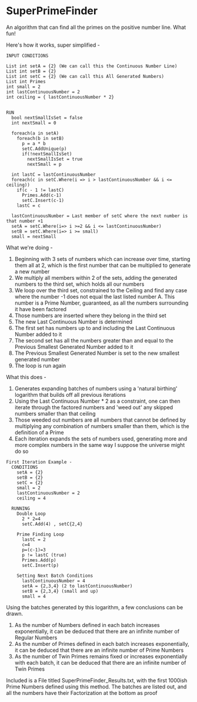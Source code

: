 # SuperPrimeFinder
An algorithm that can find all the primes on the positive number line. What fun!

Here's how it works, super simplified -

~~~~~~~~~~~~~~~~~~~~~~~~~~~~~~~~~~~~~~~~~~~~~~~~~~~~~~~~~~~~~~~~~~~~~~~~~~~~~~~~
INPUT CONDITIONS

List int setA = {2} (We can call this the Continuous Number Line)
List int setB = {2}
List int setC = {2} (We can call this All Generated Numbers)
List int Primes
int small = 2
int lastContinuousNumber = 2
int ceiling = { lastContinuousNumber * 2}
  

RUN
  bool nextSmallIsSet = false
  int nextSmall = 0
  
  foreach(a in setA)
    foreach(b in setB)
      p = a * b
      setC.AddUnique(p)
      if(!nextSmallIsSet)
        nextSmallIsSet = true
        nextSmall = p
  
  int lastC = lastContinuousNumber
  foreach(c in setC.Where(i => i > lastContinuousNumber && i <= ceiling))
    if(c - 1 != lastC)
      Primes.Add(c-1)
      setC.Insert(c-1)
    lastC = c
  
  lastContinuousNumber = Last member of setC where the next number is that number +1
  setA = setC.Where(i=> i >=2 && i <= lastContinuousNumber)
  setB = setC.Where(i=> i >= small)
  small = nextSmall
~~~~~~~~~~~~~~~~~~~~~~~~~~~~~~~~~~~~~~~~~~~~~~~~~~~~~~~~~~~~~~~~~~~~~~~~~~~~~~~~
  
What we're doing -
  1. Beginning with 3 sets of numbers which can increase over time, starting them all at 2, which is the first number that can be multiplied to generate a new number
  2. We multiply all members within 2 of the sets, adding the generated numbers to the third set, which holds all our numbers
  3. We loop over the third set, constrained to the Ceiling and find any case where the number -1 does not equal the last listed number
    A. This number is a Prime Number, guaranteed, as all the numbers surrounding it have been factored
  4. Those numbers are inserted where they belong in the third set
  5. The new Last Continuous Number is determined
  6. The first set has numbers up to and including the Last Continuous Number added to it
  7. The second set has all the numbers greater than and equal to the Previous Smallest Generated Number added to it
  8. The Previous Smallest Generated Number is set to the new smallest generated number
  9. The loop is run again
  
What this does -
  1. Generates expanding batches of numbers using a 'natural birthing' logarithm that builds off all previous iterations
  2. Using the Last Continuous Number * 2 as a constraint, one can then iterate through the factored numbers and 'weed out' any skipped numbers smaller than that ceiling
  3. Those weeded out numbers are all numbers that cannot be defined by multiplying any combination of numbers smaller than them, which is the definition of a Prime
  4. Each iteration expands the sets of numbers used, generating more and more complex numbers in the same way I suppose the universe might do so
  
~~~~~~~~~~~~~~~~~~~~~~~~~~~~~~~~~~~~~~~~~~~~~~~~~~~~~~~~~~~~~~~~~~~~~~~~~~~~~~~~
First Iteration Example -
  CONDITIONS
    setA = {2}
    setB = {2}
    setC = {2}
    small = 2
    lastContinuousNumber = 2
    ceiling = 4
  
  RUNNING
    Double Loop
      2 * 2=4
      setC.Add(4) , setC{2,4}
      
    Prime Finding Loop
      lastC = 2
      c=4
      p=(c-1)=3
      p != lastC (true)
      Primes.Add(p)
      setC.Insert(p)
      
    Setting Next Batch Conditions
      lastContinuousNumber = 4
      setA = {2,3,4} (2 to lastContinuousNumber)
      setB = {2,3,4} (small and up)
      small = 4
~~~~~~~~~~~~~~~~~~~~~~~~~~~~~~~~~~~~~~~~~~~~~~~~~~~~~~~~~~~~~~~~~~~~~~~~~~~~~~~~

Using the batches generated by this logarithm, a few conclusions can be drawn.
  1. As the number of Numbers defined in each batch increases exponentially, it can be deduced that there are an infinite number of Regular Numbers
  2. As the number of Primes defined in each batch increases exponentially, it can be deduced that there are an infinite number of Prime Numbers
  3. As the number of Twin Primes remains fixed or increases exponentially with each batch, it can be deduced that there are an infinite number of Twin Primes

Included is a File titled SuperPrimeFinder_Results.txt, with the first 1000ish Prime Numbers defined using this method. The batches are listed out, and all the numbers have their Factorization at the bottom as proof
